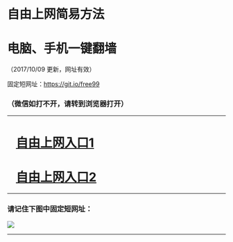 ﻿# 自由上网简易方法

# 电脑、手机一键翻墙

（2017/10/09 更新，网址有效）

固定短网址：https://git.io/free99

### （微信如打不开，请转到浏览器打开）


***





# &nbsp;&nbsp; <a href="http://ft3240023014.fwq-tz-1001.info/fwqtz01.html?t=100900110433 " target="_blank">自由上网入口1</a>
# &nbsp;&nbsp; <a href="http://ft1240017032.fwq-tz-1002.info/fwqtz02.html?t=100900110532 " target="_blank">自由上网入口2</a>
***

### 请记住下图中固定短网址：

<img src="https://s3-us-west-2.amazonaws.com/fwq-1001/yjfq-20170905okok.png" /> 


***

